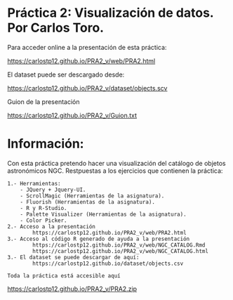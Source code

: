 # Práctica 2: Visualización de datos. Por Carlos Toro.

Para acceder online a la presentación de esta práctica:

https://carlostp12.github.io/PRA2_v/web/PRA2.html

El dataset puede ser descargado desde:

https://carlostp12.github.io/PRA2_v/dataset/objects.scv

Guion de la presentación

https://carlostp12.github.io/PRA2_v/Guion.txt

# Información:

Con esta práctica pretendo hacer una visualización del catálogo de objetos astronómicos NGC.
Restpuestas a los ejercicios que contienen la práctica:
	
	1.- Herramientas: 
		- JQuery + Jquery-UI.
		- ScrollMagic (Herramientas de la asignatura).
		- Fluorish (Herramientas de la asignatura).
		- R y R-Studio.
		- Palette Visualizer (Herramientas de la asignatura).
		- Color Picker.
	2.- Acceso a la presentación
			https://carlostp12.github.io/PRA2_v/web/PRA2.html
	3.- Acceso al código R generado de ayuda a la presentación
			https://carlostp12.github.io/PRA2_v/web/NGC_CATALOG.Rmd
   			https://carlostp12.github.io/PRA2_v/web/NGC_CATALOG.html
	3.- El dataset se puede descargar de aquí:
			https://carlostp12.github.io/dataset/objects.csv
	
	Toda la práctica está accesible aquí
https://carlostp12.github.io/PRA2_v/PRA2.zip

